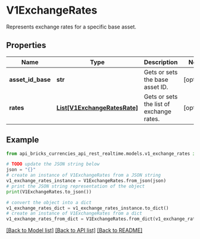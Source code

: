 # V1ExchangeRates

Represents exchange rates for a specific base asset.

## Properties

Name | Type | Description | Notes
------------ | ------------- | ------------- | -------------
**asset_id_base** | **str** | Gets or sets the base asset ID. | [optional] 
**rates** | [**List[V1ExchangeRatesRate]**](V1ExchangeRatesRate.md) | Gets or sets the list of exchange rates. | [optional] 

## Example

```python
from api_bricks_currencies_api_rest_realtime.models.v1_exchange_rates import V1ExchangeRates

# TODO update the JSON string below
json = "{}"
# create an instance of V1ExchangeRates from a JSON string
v1_exchange_rates_instance = V1ExchangeRates.from_json(json)
# print the JSON string representation of the object
print(V1ExchangeRates.to_json())

# convert the object into a dict
v1_exchange_rates_dict = v1_exchange_rates_instance.to_dict()
# create an instance of V1ExchangeRates from a dict
v1_exchange_rates_from_dict = V1ExchangeRates.from_dict(v1_exchange_rates_dict)
```
[[Back to Model list]](../README.md#documentation-for-models) [[Back to API list]](../README.md#documentation-for-api-endpoints) [[Back to README]](../README.md)


